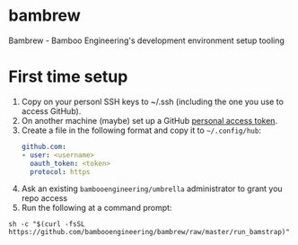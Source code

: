# bambrew
Bambrew - Bamboo Engineering's development environment setup tooling

# First time setup

1. Copy on your personl SSH keys to ~/.ssh (including the one you use to access GitHub).
1. On another machine (maybe) set up a GitHub [personal access token][1].
1. Create a file in the following format and copy it to `~/.config/hub`:
   ```yaml
   github.com:
   - user: <username>
     oauth_token: <token>
     protocol: https
   ```
1. Ask an existing `bambooengineering/umbrella` administrator to grant you repo access
1. Run the following at a command prompt:

```
sh -c "$(curl -fsSL https://github.com/bambooengineering/bambrew/raw/master/run_bamstrap)"
```

[1]: https://help.github.com/en/github/authenticating-to-github/creating-a-personal-access-token-for-the-command-line
